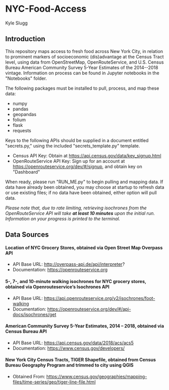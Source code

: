 # NYC-Food-Access

Kyle Slugg

## Introduction

This repository maps access to fresh food across New York City, in relation to
prominent markers of socioeconomic (dis)advantage at the Census Tract level,
using data from OpenStreetMap, OpenRouteService, and U.S. Census Bureau
American Community Survey 5-Year Estimates of the 2014--2018 vintage.
Information on process can be found in Jupyter notebooks in the "Notebooks" folder.

The following packages must be installed to pull, process, and map these data:

- numpy
- pandas
- geopandas
- folium
- flask
- requests

Keys to the following APIs should be supplied in a document entitled
"secrets.py," using the included "secrets_template.py" template.

- Census API Key: Obtain at https://api.census.gov/data/key_signup.html
- OpenRouteService API Key: Sign up for an account at
  https://openrouteservice.org/dev/#/signup, and obtain key on "Dashboard"

When ready, please run "RUN_ME.py" to begin pulling and mapping data. If data
have already been obtained, you may choose at startup to refresh data or use
existing files; if no data have been obtained, either option will pull data.

_Please note that, due to rate limiting, retrieving isochrones from the
OpenRouteService API will take **at least 10 minutes** upon the initial run.
Information on your progress is printed to the terminal._

## Data Sources

#### Location of NYC Grocery Stores, obtained via Open Street Map Overpass API

- API Base URL: http://overpass-api.de/api/interpreter?
- Documentation: https://openrouteservice.org

#### 5-, 7-, and 10-minute walking isochrones for NYC grocery stores, obtained via Openrouteservice’s Isochrones API

- API Base URL: https://api.openrouteservice.org/v2/isochrones/foot-walking
- Documentation: https://openrouteservice.org/dev/#/api-docs/isochrones/get

#### American Community Survey 5-Year Estimates, 2014 – 2018, obtained via Census Bureau API

- API Base URL: https://api.census.gov/data/2018/acs/acs5
- Documentation: https://www.census.gov/developers/

#### New York City Census Tracts, TIGER Shapefile, obtained from Census Bureau Geography Program and trimmed to city using QGIS

- Obtained From: https://www.census.gov/geographies/mapping-files/time-series/geo/tiger-line-file.html
